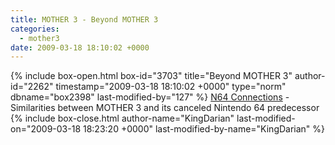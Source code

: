 ```yaml
---
title: MOTHER 3 - Beyond MOTHER 3
categories:
  - mother3
date: 2009-03-18 18:10:02 +0000
---
```

{% include box-open.html box-id="3703" title="Beyond MOTHER 3" author-id="2262" timestamp="2009-03-18 18:10:02 +0000" type="norm" dbname="box2398" last-modified-by="127" %}
<a href="n64_connections/">N64 Connections</a> - Similarities between MOTHER 3 and its canceled Nintendo 64 predecessor
{% include box-close.html author-name="KingDarian" last-modified-on="2009-03-18 18:23:20 +0000" last-modified-by-name="KingDarian" %}

